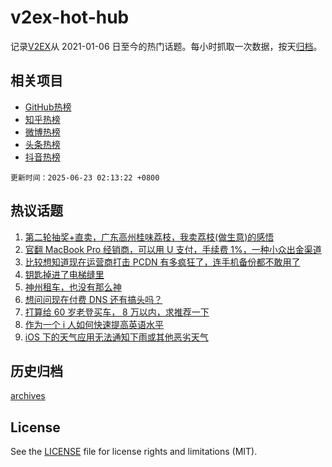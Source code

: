 # v2ex-hot-hub

 记录[V2EX](https://www.v2ex.com/)从 2021-01-06 日至今的热门话题。每小时抓取一次数据，按天[归档](archives)。
 
 ## 相关项目

- [GitHub热榜](https://github.com/lonnyzhang423/github-hot-hub)
- [知乎热榜](https://github.com/lonnyzhang423/zhihu-hot-hub)
- [微博热榜](https://github.com/lonnyzhang423/weibo-hot-hub)
- [头条热榜](https://github.com/lonnyzhang423/toutiao-hot-hub)
- [抖音热榜](https://github.com/lonnyzhang423/douyin-hot-hub)


 `更新时间：2025-06-23 02:13:22 +0800`

## 热议话题

1. [第二轮抽奖+直卖，广东高州桂味荔枝，我卖荔枝(做生意)的感悟](https://www.v2ex.com/t/1140203)
1. [官翻 MacBook Pro 经销商，可以用 U 支付，手续费 1%，一种小众出金渠道](https://www.v2ex.com/t/1140192)
1. [比较想知道现在运营商打击 PCDN 有多疯狂了，连手机备份都不敢用了](https://www.v2ex.com/t/1140220)
1. [钥匙掉进了电梯缝里](https://www.v2ex.com/t/1140189)
1. [神州租车，也没有那么神](https://www.v2ex.com/t/1140200)
1. [想问问现在付费 DNS 还有搞头吗？](https://www.v2ex.com/t/1140244)
1. [打算给 60 岁老登买车， 8 万以内，求推荐一下](https://www.v2ex.com/t/1140209)
1. [作为一个 i 人如何快速提高英语水平](https://www.v2ex.com/t/1140188)
1. [iOS 下的天气应用无法通知下雨或其他恶劣天气](https://www.v2ex.com/t/1140213)

## 历史归档

[archives](archives)

## License

See the [LICENSE](LICENSE) file for license rights and limitations (MIT).

